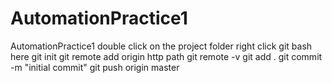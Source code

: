 # AutomationPractice1
AutomationPractice1
double click on the project folder
right click git bash here
git init
git remote add origin http path
git remote -v
git add .
git commit -m "initial commit"
git push origin master
